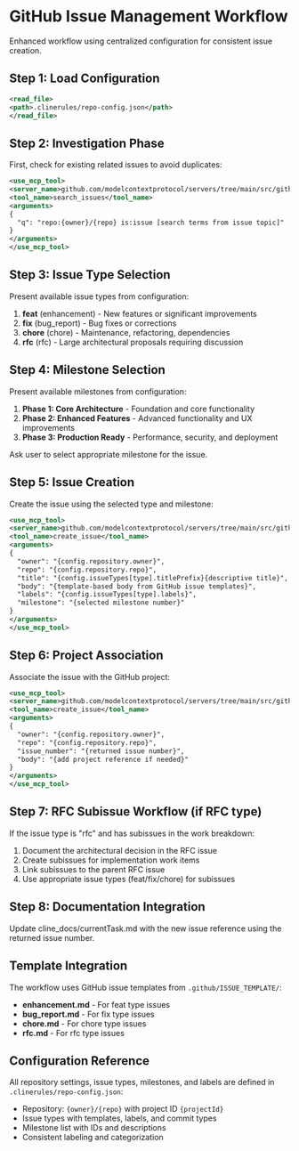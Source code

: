 # GitHub Issue Management Workflow

Enhanced workflow using centralized configuration for consistent issue creation.

## Step 1: Load Configuration

```xml
<read_file>
<path>.clinerules/repo-config.json</path>
</read_file>
```

## Step 2: Investigation Phase

First, check for existing related issues to avoid duplicates:

```xml
<use_mcp_tool>
<server_name>github.com/modelcontextprotocol/servers/tree/main/src/github</server_name>
<tool_name>search_issues</tool_name>
<arguments>
{
  "q": "repo:{owner}/{repo} is:issue [search terms from issue topic]"
}
</arguments>
</use_mcp_tool>
```

## Step 3: Issue Type Selection

Present available issue types from configuration:

1. **feat** (enhancement) - New features or significant improvements
2. **fix** (bug_report) - Bug fixes or corrections  
3. **chore** (chore) - Maintenance, refactoring, dependencies
4. **rfc** (rfc) - Large architectural proposals requiring discussion

## Step 4: Milestone Selection

Present available milestones from configuration:

1. **Phase 1: Core Architecture** - Foundation and core functionality
2. **Phase 2: Enhanced Features** - Advanced functionality and UX improvements
3. **Phase 3: Production Ready** - Performance, security, and deployment

Ask user to select appropriate milestone for the issue.

## Step 5: Issue Creation

Create the issue using the selected type and milestone:

```xml
<use_mcp_tool>
<server_name>github.com/modelcontextprotocol/servers/tree/main/src/github</server_name>
<tool_name>create_issue</tool_name>
<arguments>
{
  "owner": "{config.repository.owner}",
  "repo": "{config.repository.repo}",
  "title": "{config.issueTypes[type].titlePrefix}{descriptive title}",
  "body": "{template-based body from GitHub issue templates}",
  "labels": "{config.issueTypes[type].labels}",
  "milestone": "{selected milestone number}"
}
</arguments>
</use_mcp_tool>
```

## Step 6: Project Association

Associate the issue with the GitHub project:

```xml
<use_mcp_tool>
<server_name>github.com/modelcontextprotocol/servers/tree/main/src/github</server_name>
<tool_name>create_issue</tool_name>
<arguments>
{
  "owner": "{config.repository.owner}",
  "repo": "{config.repository.repo}",
  "issue_number": "{returned issue number}",
  "body": "{add project reference if needed}"
}
</arguments>
</use_mcp_tool>
```

## Step 7: RFC Subissue Workflow (if RFC type)

If the issue type is "rfc" and has subissues in the work breakdown:

1. Document the architectural decision in the RFC issue
2. Create subissues for implementation work items
3. Link subissues to the parent RFC issue
4. Use appropriate issue types (feat/fix/chore) for subissues

## Step 8: Documentation Integration

Update cline_docs/currentTask.md with the new issue reference using the returned issue number.

## Template Integration

The workflow uses GitHub issue templates from `.github/ISSUE_TEMPLATE/`:

- **enhancement.md** - For feat type issues
- **bug_report.md** - For fix type issues  
- **chore.md** - For chore type issues
- **rfc.md** - For rfc type issues

## Configuration Reference

All repository settings, issue types, milestones, and labels are defined in `.clinerules/repo-config.json`:

- Repository: `{owner}/{repo}` with project ID `{projectId}`
- Issue types with templates, labels, and commit types
- Milestone list with IDs and descriptions
- Consistent labeling and categorization
